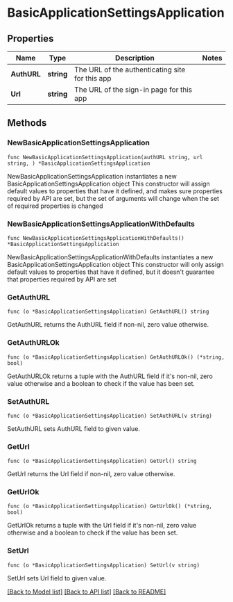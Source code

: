 # BasicApplicationSettingsApplication

## Properties

Name | Type | Description | Notes
------------ | ------------- | ------------- | -------------
**AuthURL** | **string** | The URL of the authenticating site for this app | 
**Url** | **string** | The URL of the sign-in page for this app | 

## Methods

### NewBasicApplicationSettingsApplication

`func NewBasicApplicationSettingsApplication(authURL string, url string, ) *BasicApplicationSettingsApplication`

NewBasicApplicationSettingsApplication instantiates a new BasicApplicationSettingsApplication object
This constructor will assign default values to properties that have it defined,
and makes sure properties required by API are set, but the set of arguments
will change when the set of required properties is changed

### NewBasicApplicationSettingsApplicationWithDefaults

`func NewBasicApplicationSettingsApplicationWithDefaults() *BasicApplicationSettingsApplication`

NewBasicApplicationSettingsApplicationWithDefaults instantiates a new BasicApplicationSettingsApplication object
This constructor will only assign default values to properties that have it defined,
but it doesn't guarantee that properties required by API are set

### GetAuthURL

`func (o *BasicApplicationSettingsApplication) GetAuthURL() string`

GetAuthURL returns the AuthURL field if non-nil, zero value otherwise.

### GetAuthURLOk

`func (o *BasicApplicationSettingsApplication) GetAuthURLOk() (*string, bool)`

GetAuthURLOk returns a tuple with the AuthURL field if it's non-nil, zero value otherwise
and a boolean to check if the value has been set.

### SetAuthURL

`func (o *BasicApplicationSettingsApplication) SetAuthURL(v string)`

SetAuthURL sets AuthURL field to given value.


### GetUrl

`func (o *BasicApplicationSettingsApplication) GetUrl() string`

GetUrl returns the Url field if non-nil, zero value otherwise.

### GetUrlOk

`func (o *BasicApplicationSettingsApplication) GetUrlOk() (*string, bool)`

GetUrlOk returns a tuple with the Url field if it's non-nil, zero value otherwise
and a boolean to check if the value has been set.

### SetUrl

`func (o *BasicApplicationSettingsApplication) SetUrl(v string)`

SetUrl sets Url field to given value.



[[Back to Model list]](../README.md#documentation-for-models) [[Back to API list]](../README.md#documentation-for-api-endpoints) [[Back to README]](../README.md)



